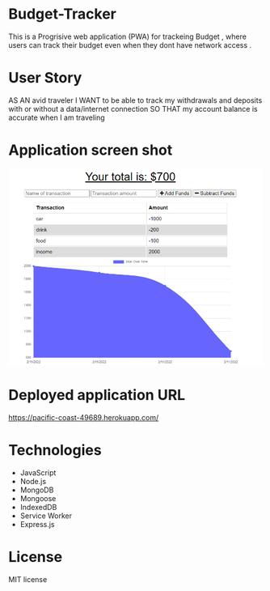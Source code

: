 # Budget-Tracker
This is a Progrisive web application (PWA) for trackeing Budget , where users can track their budget even when they dont have network access . 


# User Story

AS AN avid traveler
I WANT to be able to track my withdrawals and deposits with or without a data/internet connection
SO THAT my account balance is accurate when I am traveling 


# Application screen shot 

 ![](img/Budget-Tracker.png)

# Deployed application URL

   https://pacific-coast-49689.herokuapp.com/


# Technologies

- JavaScript
- Node.js
- MongoDB
- Mongoose
- IndexedDB
- Service Worker
- Express.js

# License

MIT license